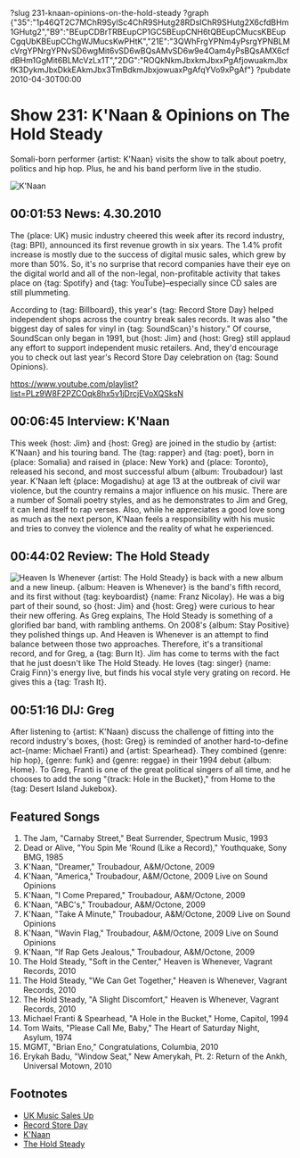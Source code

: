 ?slug 231-knaan-opinions-on-the-hold-steady
?graph {"35":"1p46QT2C7MChR9SylSc4ChR9SHutg28RDsIChR9SHutg2X6cfdBHm1GHutg2","B9":"BEupCDBrTRBEupCP1GC5BEupCNH6tQBEupCMucsKBEupCgqUbKBEupCChgWJMucsKwPHtK","21E":"3QWhFrgYPNm4yPsrgYPNBLMcVrgYPNrgYPNvSD6wgMit6vSD6wBQsAMvSD6w9e4Oam4yPsBQsAMX6cfdBHm1GgMit6BLMcVzLx1T","2DG":"ROQkNkmJbxkmJbxxPgAfjowuakmJbxfK3DykmJbxDkkEAkmJbx3TmBdkmJbxjowuaxPgAfqYVo9xPgAf"}
?pubdate 2010-04-30T00:00

# Show 231: K'Naan & Opinions on The Hold Steady
Somali-born performer {artist: K'Naan} visits the show to talk about poetry, politics and hip hop. Plus, he and his band perform live in the studio.

![K'Naan](//static.soundopinions.org/images/2010/knaan.jpg)


## 00:01:53 News: 4.30.2010
The {place: UK} music industry cheered this week after its record industry, {tag: BPI}, announced its first revenue growth in six years. The 1.4% profit increase is mostly due to the success of digital music sales, which grew by more than 50%. So, it's no surprise that record companies have their eye on the digital world and all of the non-legal, non-profitable activity that takes place on {tag: Spotify} and {tag: YouTube}–especially since CD sales are still plummeting.

According to {tag: Billboard}, this year's {tag: Record Store Day} helped independent shops across the country break sales records. It was also "the biggest day of sales for vinyl in {tag: SoundScan}'s history." Of course, SoundScan only began in 1991, but {host: Jim} and {host: Greg} still applaud any effort to support independent music retailers. And, they'd encourage you to check out last year's Record Store Day celebration on {tag: Sound Opinions}.

https://www.youtube.com/playlist?list=PLz9W8F2PZCOqk8hx5v1jDrcjEVoXQSksN

## 00:06:45 Interview: K'Naan
This week {host: Jim} and {host: Greg} are joined in the studio by {artist: K'Naan} and his touring band. The {tag: rapper} and {tag: poet}, born in {place: Somalia} and raised in {place: New York} and {place: Toronto}, released his second, and most successful album {album: Troubadour} last year. K'Naan left {place: Mogadishu} at age 13 at the outbreak of civil war violence, but the country remains a major influence on his music. There are a number of Somali poetry styles, and as he demonstrates to Jim and Greg, it can lend itself to rap verses. Also, while he appreciates a good love song as much as the next person, K'Naan feels a responsibility with his music and tries to convey the violence and the reality of what he experienced.

## 00:44:02 Review: The Hold Steady
![Heaven Is Whenever](//static.soundopinions.org/assets/231/21E0.jpg "19552743/1176769765")
 {artist: The Hold Steady} is back with a new album and a new lineup. {album: Heaven is Whenever} is the band's fifth record, and its first without {tag: keyboardist} {name: Franz Nicolay}. He was a big part of their sound, so {host: Jim} and {host: Greg} were curious to hear their new offering. As Greg explains, The Hold Steady is something of a glorified bar band, with rambling anthems. On 2008's {album: Stay Positive} they polished things up. And Heaven is Whenever is an attempt to find balance between those two approaches. Therefore, it's a transitional record, and for Greg, a {tag: Burn It}. Jim has come to terms with the fact that he just doesn't like The Hold Steady. He loves {tag: singer} {name: Craig Finn}'s energy live, but finds his vocal style very grating on record. He gives this a {tag: Trash It}.

## 00:51:16 DIJ: Greg
After listening to {artist: K'Naan} discuss the challenge of fitting into the record industry's boxes, {host: Greg} is reminded of another hard-to-define act-{name: Michael Franti} and {artist: Spearhead}. They combined {genre: hip hop}, {genre: funk} and {genre: reggae} in their 1994 debut {album: Home}. To Greg, Franti is one of the great political singers of all time, and he chooses to add the song "{track: Hole in the Bucket}," from Home to the {tag: Desert Island Jukebox}.

## Featured Songs
1. The Jam, "Carnaby Street," Beat Surrender, Spectrum Music, 1993
2. Dead or Alive, "You Spin Me 'Round (Like a Record)," Youthquake, Sony BMG, 1985
3. K'Naan, "Dreamer," Troubadour, A&M/Octone, 2009
4. K'Naan, "America," Troubadour, A&M/Octone, 2009 Live on Sound Opinions
5. K'Naan, "I Come Prepared," Troubadour, A&M/Octone, 2009
6. K'Naan, "ABC's," Troubadour, A&M/Octone, 2009
7. K'Naan, "Take A Minute," Troubadour, A&M/Octone, 2009 Live on Sound Opinions
8. K'Naan, "Wavin Flag," Troubadour, A&M/Octone, 2009 Live on Sound Opinions
9. K'Naan, "If Rap Gets Jealous," Troubadour, A&M/Octone, 2009
10. The Hold Steady, "Soft in the Center," Heaven is Whenever, Vagrant Records, 2010
11. The Hold Steady, "We Can Get Together," Heaven is Whenever, Vagrant Records, 2010
12. The Hold Steady, "A Slight Discomfort," Heaven is Whenever, Vagrant Records, 2010
13. Michael Franti & Spearhead, "A Hole in the Bucket," Home, Capitol, 1994
14. Tom Waits, "Please Call Me, Baby," The Heart of Saturday Night, Asylum, 1974
15. MGMT, "Brian Eno," Congratulations, Columbia, 2010
16. Erykah Badu, "Window Seat," New Amerykah, Pt. 2: Return of the Ankh, Universal Motown, 2010

## Footnotes
- [UK Music Sales Up](http://news.bbc.co.uk/2/hi/entertainment/8645878.stm)
- [Record Store Day](http://www.nashvillescene.com/nashvillecream/archives/2010/04/28/record-store-day-2010-biggest-sales-day-ever)
- [K'Naan](https://www.facebook.com/knaan/)
- [The Hold Steady](http://theholdsteady.net/)
